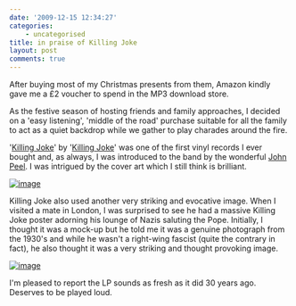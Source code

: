 ```yaml
---
date: '2009-12-15 12:34:27'
categories:
    - uncategorised
title: in praise of Killing Joke
layout: post
comments: true
---
```


After buying most of my Christmas presents from them, Amazon kindly gave
me a &pound;2 voucher to spend in the MP3 download store.

As the festive season of hosting friends and family approaches, I
decided on a 'easy listening', 'middle of the road' purchase suitable
for all the family to act as a quiet backdrop while we gather to play
charades around the fire. 

'[Killing
Joke](http://www.amazon.co.uk/Killing-Joke/dp/B0009RRRC8/ref=ntt_mus_ep_dpp_2)'
by '[Killing Joke](http://en.wikipedia.org/wiki/Killing_Joke)' was one
of the first vinyl records I ever bought and, as always, I was
introduced to the band by the wonderful [John
Peel](http://nbrightside.com/blog/2006/09/08/margrave-of-the-marshes). I
was intrigued by the cover art which I still think is brilliant.

[![image](http://lh4.ggpht.com/_l2uGy1RGCiE/Syd-Mc4zSiI/AAAAAAAABes/MOwR8IEOvbE/s800/Killing-Joke.jpg)](http://picasaweb.google.co.uk/lh/photo/mhfXJaHAc9B7sD8RHEG9Rw?feat=embedwebsite)

Killing Joke also used another very striking and evocative image. When
I visited a mate in London, I was surprised to see he had a massive
Killing Joke poster adorning his lounge of Nazis saluting the Pope.
Initially, I thought it was a mock-up but he told me it was a genuine
photograph from the 1930's and while he wasn't a right-wing fascist
(quite the contrary in fact), he also thought it was a very striking
and thought provoking image.

[![image](http://lh4.ggpht.com/_l2uGy1RGCiE/Syd-MrXOpPI/AAAAAAAABew/U7Nc1_bAShg/s800/Nazis-Pope.jpg)](http://picasaweb.google.co.uk/lh/photo/uKSRj0kFXVAlDP-yC_b_kw?feat=embedwebsite)

I'm pleased to report the LP sounds as fresh as it did 30 years ago.
Deserves to be played loud.
